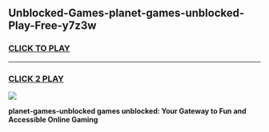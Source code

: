 
## Unblocked-Games-planet-games-unblocked-Play-Free-y7z3w
<h3>
<a href="https://premium76.site?title=planet-games-unblocked&ref=17A">CLICK TO PLAY</a></h3>
<hr>

<h3>
<a href="https://premium76.site?title=planet-games-unblocked&ref=17A">CLICK 2 PLAY</a>
  
</h3>

<a href="https://premium76.site?title=planet-games-unblocked&ref=17A"><img src="https://clearcache.store/games.png"></a>


**planet-games-unblocked games unblocked: Your Gateway to Fun and Accessible Online Gaming**
